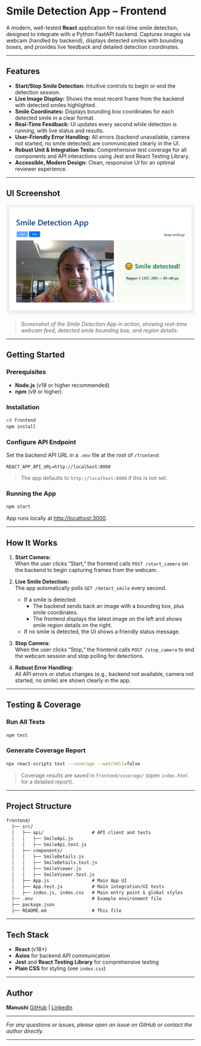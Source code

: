 # Smile Detection App – Frontend

A modern, well-tested **React** application for real-time smile detection, designed to integrate with a Python FastAPI backend.
Captures images via webcam (handled by backend), displays detected smiles with bounding boxes, and provides live feedback and detailed detection coordinates.

---

## Features

- **Start/Stop Smile Detection:**
  Intuitive controls to begin or end the detection session.
- **Live Image Display:**
  Shows the most recent frame from the backend with detected smiles highlighted.
- **Smile Coordinates:**
  Displays bounding box coordinates for each detected smile in a clear format.
- **Real-Time Feedback:**
  UI updates every second while detection is running, with live status and results.
- **User-Friendly Error Handling:**
  All errors (backend unavailable, camera not started, no smile detected) are communicated clearly in the UI.
- **Robust Unit & Integration Tests:**
  Comprehensive test coverage for all components and API interactions using Jest and React Testing Library.
- **Accessible, Modern Design:**
  Clean, responsive UI for an optimal reviewer experience.

---

## UI Screenshot

<p align="center">
  <img src="../documents/UI_Screenshot.png" alt="Smile Detection App UI Screenshot" width="700"/>
</p>

> _Screenshot of the Smile Detection App in action, showing real-time webcam feed, detected smile bounding box, and region details._

---

## Getting Started

### Prerequisites

- **Node.js** (v18 or higher recommended)
- **npm** (v9 or higher)

### Installation

```bash
cd frontend
npm install
```

### Configure API Endpoint

Set the backend API URL in a `.env` file at the root of `/frontend`:

```env
REACT_APP_API_URL=http://localhost:8000
```

> The app defaults to `http://localhost:8000` if this is not set.

### Running the App

```bash
npm start
```

App runs locally at [http://localhost:3000](http://localhost:3000).

---

## How It Works

1. **Start Camera:**  
   When the user clicks “Start,” the frontend calls `POST /start_camera` on the backend to begin capturing frames from the webcam.

2. **Live Smile Detection:**  
   The app automatically polls `GET /detect_smile` every second.

   - If a smile is detected:
     - The backend sends back an image with a bounding box, plus smile coordinates.
     - The frontend displays the latest image on the left and shows smile region details on the right.
   - If no smile is detected, the UI shows a friendly status message.

3. **Stop Camera:**  
   When the user clicks “Stop,” the frontend calls `POST /stop_camera` to end the webcam session and stop polling for detections.

4. **Robust Error Handling:**  
   All API errors or status changes (e.g., backend not available, camera not started, no smile) are shown clearly in the app.

---

## Testing & Coverage

### Run All Tests

```bash
npm test
```

### Generate Coverage Report

```bash
npx react-scripts test --coverage --watchAll=false
```

> Coverage results are saved in `frontend/coverage/` (open `index.html` for a detailed report).

---

## Project Structure

```
frontend/
  ├── src/
  │   ├── api/                  # API client and tests
  │   │   ├── SmileApi.js
  │   │   ├── SmileApi.test.js
  │   ├── components/
  │   │   ├── SmileDetails.js
  │   │   ├── SmileDetails.test.js
  │   │   ├── SmileViewer.js
  │   │   ├── SmileViewer.test.js
  │   ├── App.js                # Main App UI
  │   ├── App.test.js           # Main integration/UI tests
  │   ├── index.js, index.css   # Main entry point & global styles
  ├── .env                      # Example environment file
  ├── package.json
  ├── README.md                 # This file
```

---

## Tech Stack

- **React** (v18+)
- **Axios** for backend API communication
- **Jest** and **React Testing Library** for comprehensive testing
- **Plain CSS** for styling (see `index.css`)

---

## Author

**Manushi**
[GitHub](https://github.com/manushig) | [LinkedIn](https://linkedin.com/in/manushi-g)

---

_For any questions or issues, please open an issue on GitHub or contact the author directly._

---

